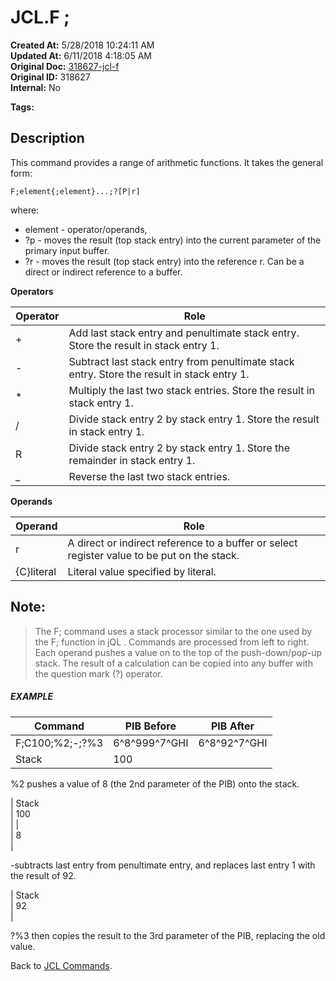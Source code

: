 # JCL.F ;

**Created At:** 5/28/2018 10:24:11 AM  
**Updated At:** 6/11/2018 4:18:05 AM  
**Original Doc:** [318627-jcl-f](https://docs.jbase.com/45792-jcl/318627-jcl-f)  
**Original ID:** 318627  
**Internal:** No  

**Tags:**
<badge text='arithmetic' vertical='middle' />
<badge text='buffer' vertical='middle' />
<badge text='jcl' vertical='middle' />

## Description 

This command provides a range of arithmetic functions. It takes the general form:

```
F;element{;element}...;?[P|r]
```

where:

- element - operator/operands,
- ?p - moves the result (top stack entry) into the current parameter of the primary input buffer.
- ?r - moves the result (top stack entry) into the reference r. Can be a direct or indirect reference to a buffer.




**Operators**


| Operator<br> | Role<br> |
| --- | --- |
| +<br> | Add last stack entry and penultimate stack entry. Store the result in stack entry 1.<br> |
| -<br> | Subtract last stack entry from penultimate stack entry. Store the result in stack entry 1.<br> |
| \*<br> | Multiply the last two stack entries. Store the result in stack entry 1.<br> |
| /<br> | Divide stack entry 2 by stack entry 1. Store the result in stack entry 1.<br> |
| R<br> | Divide stack entry 2 by stack entry 1. Store the remainder in stack entry 1.<br> |
| \_<br> | Reverse the last two stack entries.<br> |




**Operands**


| Operand<br> | Role<br> |
| --- | --- |
| r<br> | A direct or indirect reference to a buffer or select register value to be put on the stack.<br> |
| {C}literal<br> | Literal value specified by literal.<br> |




## Note: 


> The F; command uses a stack processor similar to the one used by the F; function in jQL . Commands are processed from left to right. Each operand pushes a value on to the top of the push-down/pop-up stack. The result of a calculation can be copied into any buffer with the question mark (?) operator.




##### EXAMPLE


| Command<br> | PIB Before<br> | PIB After<br> |
| --- | --- | --- |
| F;C100;%2;-;?%3<br> | 6^8^999^7^GHI<br> | 6^8^92^7^GHI<br> |
| Stack<br> | 100<br> |


%2 pushes a value of 8 (the 2nd parameter of the PIB) onto the stack.


| Stack<br> | 100<br> |
| <br> | 8<br> |


-subtracts last entry from penultimate entry, and replaces last entry 1 with the result of 92.


| Stack<br> | 92<br> |


?%3 then copies the result to the 3rd parameter of the PIB, replacing the old value.



Back to [JCL Commands](./../jcl-commands).
